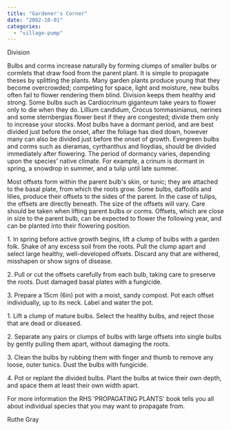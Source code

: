 ```yaml
---
title: "Gardener's Corner"
date: "2002-10-01"
categories: 
  - "village-pump"
---
```


Division

Bulbs and corms increase naturally by forming clumps of smaller bulbs or cormlets that draw food from the parent plant. It is simple to propagate theses by splitting the plants. Many garden plants produce young that they become overcrowded; competing for space, light and moisture, new bulbs often fail to flower rendering them blind. Division keeps them healthy and strong. Some bulbs such as Cardiocrinum giganteum take years to flower only to die when they do. Lillium candidum, Crocus tommasinianus, nerines and some sternbergias flower best if they are congested; divide them only to increase your stocks. Most bulbs have a dormant period, and are best divided just before the onset, after the foliage has died down, however many can also be divided just before the onset of growth. Evergreen bulbs and corms such as dieramas, cyrthanthus and lloydias, should be divided immediately after flowering. The period of dormancy varies, depending upon the species' native climate. For example, a crinum is dormant in spring, a snowdrop in summer, and a tulip until late summer.

Most offsets form within the parent bulb's skin, or tunic; they are attached to the basal plate, from which the roots grow. Some bulbs, daffodils and lilies, produce their offsets to the sides of the parent. In the case of tulips, the offsets are directly beneath. The size of the offsets will vary. Care should be taken when lifting parent bulbs or corms. Offsets, which are close in size to the parent bulb, can be expected to flower the following year, and can be planted into their flowering position.

1\. In spring before active growth begins, lift a clump of bulbs with a garden folk. Shake of any excess soil from the roots. Pull the clump apart and select large healthy, well-developed offsets. Discard any that are withered, misshapen or show signs of disease.

2\. Pull or cut the offsets carefully from each bulb, taking care to preserve the roots. Dust damaged basal plates with a fungicide.

3\. Prepare a 15cm (6in) pot with a moist, sandy compost. Pot each offset individually, up to its neck. Label and water the pot.

1\. Lift a clump of mature bulbs. Select the healthy bulbs, and reject those that are dead or diseased.

2\. Separate any pairs or clumps of bulbs with large offsets into single bulbs by gently pulling them apart, without damaging the roots.

3\. Clean the bulbs by rubbing them with finger and thumb to remove any loose, outer tunics. Dust the bulbs with fungicide.

4\. Pot or replant the divided bulbs. Plant the bulbs at twice their own depth, and space them at least their own width apart.

For more information the RHS 'PROPAGATING PLANTS' book tells you all about individual species that you may want to propagate from.

Ruthe Gray

